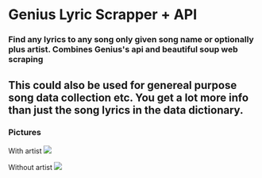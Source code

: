 # Genius Lyric Scrapper + API 
### Find any lyrics to any song only given song name or optionally plus artist. Combines Genius's api and beautiful soup web scraping

## This could also be used for genereal purpose song data collection etc. You get a lot more info than just the song lyrics in the data dictionary.

### Pictures

With artist
<img src="https://i.imgur.com/ytpNdYi.png"/>

Without artist
<img src="https://i.imgur.com/O76B6m2.png"/>
